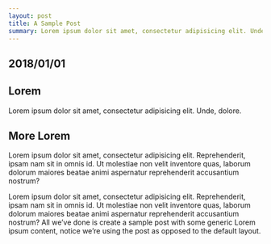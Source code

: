 ```yaml
---
layout: post
title: A Sample Post
summary: Lorem ipsum dolor sit amet, consectetur adipisicing elit. Unde, dolore.
---
```


<!-- post 2018/01/01 a sample post | begin -->

## 2018/01/01

## Lorem
Lorem ipsum dolor sit amet, consectetur adipisicing elit. Unde, dolore.

## More Lorem
Lorem ipsum dolor sit amet, consectetur adipisicing elit. Reprehenderit, ipsam nam sit in omnis id. Ut molestiae non velit inventore quas, laborum dolorum maiores beatae animi aspernatur reprehenderit accusantium nostrum?

Lorem ipsum dolor sit amet, consectetur adipisicing elit. Reprehenderit, ipsam nam sit in omnis id. Ut molestiae non velit inventore quas, laborum dolorum maiores beatae animi aspernatur reprehenderit accusantium nostrum?
All we’ve done is create a sample post with some generic Lorem ipsum content, notice we’re using the post as opposed to the default layout.

<!-- post 2018/01/01 a sample post | end -->
